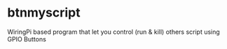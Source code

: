 # btnmyscript

WiringPi based program that let you control (run & kill) others script using GPIO Buttons
